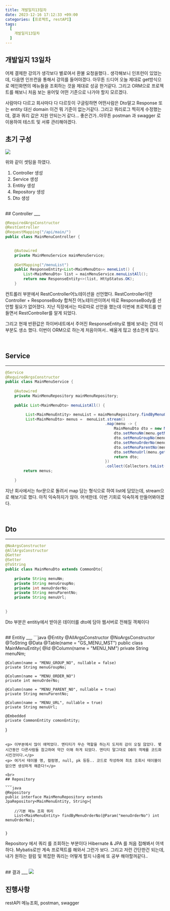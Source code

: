 ```yaml
---
title: 개발일지13일차
date: 2023-12-16 17:12:33 +09:00
categories: [프로젝트, restAPI]
tags:
  [
    개발일지13일차
  ]
---
```


## 개발일지 13일차
<p>어제 결제한 강의가 생각보다 별로여서 환불 요청을했다.. 생각해보니 인프런이 있었는데, 다음엔 인프런을 통해서 강의를 들어야겠다. 아무튼 드디어 오늘 제대로 get방식으로
메인화면의 메뉴들을 조회하는 것을 제대로 성공 한거같다. 그리고 ORM으로 프로젝트를 해보니 처음 보는 용어및 어떤 기준으로 나가야 할지 모르겠다.</p>
<p>사람마다 다르고 회사마다 다 다르듯이 구글링하면 어떤사람은 Dto말고 Response 또는 entity 대신 domain 이건 뭐 기준이 없는거같다. 그리고 쿼리로그 찍히게 수정했는데, 
결과 쿼리 값은 지원 안되는거 같다... 좋은건가..아무튼 postman 과 swagger 로 이용하여 테스트 및 서류 관리해야겠다.</p>


## 초기 구성
<img src="/assets/img/favicons/package.png">

위와 같이 셋팅을 하였다.
<ol>
	<li>Controller 생성</li>
	<li>Service 생성</li>
	<li>Entitiy 생성</li>
	<li>Repository 생성</li>
	<li>Dto 생성</li>
</ol>

<br>
## Controller
___

```java
@RequiredArgsConstructor
@RestController
@RequestMapping("/api/main/")	
public class MainMenuController {

	
	@Autowired
	private MainMenuService mainMenuService;
	
	@GetMapping("/menuList")
	public ResponseEntity<List<MainMenuDto>> meneList() {
		List<MainMenuDto> list = mainMenuService.menuListAll();
		return new ResponseEntity<>(list, HttpStatus.OK);
	}
```

<p> 컨트롤러 부분에서 RestController어노테이션을 선언했다. RestController이란 Controller + ResponseBody 합쳐진 어노테이션이여서 따로 ResponseBody를 선언할 필요가 없어졌다.
    지난 직장에서는 따로따로 선언을 했는데 이번에 프로젝트를 만들면서 RestController를 알게 되었다.</p>
<p> 그리고 현재 반환값은 하이버네트에서 주어진 ResponseEntity로 웹에 보내는 건데 이 부분도 생소 했다. 이번이 ORM으로 하는게 처음이여서.. 배울게 많고 생소한게 많다.</p>

<br>

## Service
___
```java
@Service
@RequiredArgsConstructor
public class MainMenuService {
	
	@Autowired
	private MainMenuRepository mainMenuRepository;
	 
	public List<MainMenuDto> menuListAll() {

		 List<MainMenuEntity> menuList = mainMenuRepository.findByMenuOrderNo(1);
		 List<MainMenuDto> menus =  menuList.stream()
										    .map(menu -> {
										        MainMenuDto dto = new MainMenuDto();
										        dto.setMenuNm(menu.getMenuNm());
										        dto.setMenuGroupNo(menu.getMenuGroupNo());
										        dto.setMenuOrderNo(menu.getMenuOrderNo());
										        dto.setMenuParentNo(menu.getMenuParentNo());
										        dto.setMenuUrl(menu.getMenuUrl());
										        return dto;
										    })
										    .collect(Collectors.toList());
        return menus;
        
	}
```
<p> 지난 회사에서는 for문으로 돌려서 map 담는 형식으로 하여 list에 담았는데, stream으로 해보기로 했다. 아직 익숙하지가 않아. 어색한데. 이번 기회로 익숙하게 만들어봐야겠다.</p>

<br>

## Dto
___
```java
@NoArgsConstructor
@AllArgsConstructor
@Getter
@Setter
@ToString
public class MainMenuDto extends CommonDto{
	
	private String menuNm;
	private String menuGroupNo;
	private int menuOrderNo;
	private String menuParentNo;
	private String menuUrl;
	
	
}
```

<p> Dto 부분은 entitiy에서 받아온 데이터를 dto에 담아 웹서버로 전해질 객체이다</p>

<br>
## Entitiy
___
```java
@Entity
@AllArgsConstructor
@NoArgsConstructor
@ToString
@Data	
@Table(name = "GS_MENU_MST")
public class MainMenuEntity{
	@Id
	@Column(name = "MENU_NM")
	private String menuNm;
	
	@Column(name = "MENU_GROUP_NO", nullable = false)
    private String menuGroupNo;

    @Column(name = "MENU_ORDER_NO")
    private int menuOrderNo;

    @Column(name = "MENU_PARENT_NO", nullable = true)
    private String menuParentNo;
    
    @Column(name = "MENU_URL", nullable = true)
    private String menuUrl;
   	
    @Embedded
    private CommonEntity comonEntity;

    
}
```

<p> 이부분에서 많이 애먹었다. 엔티티가 무슨 역할을 하는지 도저히 감이 오질 않았다. 몇 시간동안 다른사람들 참고하여 약간 이해 하게 되었다. 엔티티 말그대로 DB의 객체를 코드화 시킨것이다.</p>
<p> 여기서 테이블 명, 컬럼명, null, pk 등등.. 코드로 작성하여 최초 조회시 테이블이 없으면 생성하게 해준다!</p>

<br>
## Repository
___
```java
@Repository	
public interface MainMenuRepository extends JpaRepository<MainMenuEntity, String>{
	
	//기본 메뉴 조회 쿼리
   	List<MainMenuEntity> findByMenuOrderNo(@Param("menuOrderNo") int menuOrderNo);


}
```

<p> Repository 에서 쿼리 를 조회하는 부분이다 Hibernate & JPA 를 처음 접해봐서 어색하다. Mybatis로만 계속 프로젝트를 해와서 그런가 보다. 
그리고 저런 간단한건 되는데, 내가 원하는 컬럼 및 복잡한 쿼리는 어떻게 할지 나중에 또 공부 해야할꺼같다..</p> 

<br>
## 결과
___
<img src="/assets/img/favicons/menuListResult.png">

## 진행사항

<p>restAPI 메뉴조회, postman, swagger </p>







